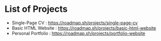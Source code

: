 # List of Projects

- Single-Page CV : https://roadmap.sh/projects/single-page-cv
- Basic HTML Website : https://roadmap.sh/projects/basic-html-website
- Personal Portfolio : https://roadmap.sh/projects/portfolio-website
